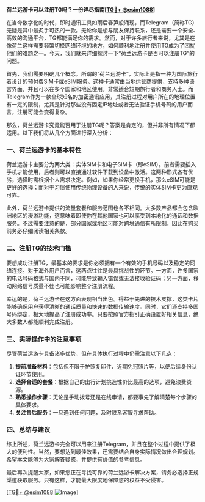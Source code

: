 **荷兰远游卡可以注册TG吗？一份详尽指南[[TG💪+ @esim1088](https://t.me/s/esim1088)]**

在当今数字化的时代，即时通讯工具如雨后春笋般涌现，而Telegram（简称TG）无疑是其中最炙手可热的一款。无论你是想与朋友保持联系，还是需要一个安全、高效的沟通平台，TG都能满足你的需求。然而，对于许多旅行者来说，尤其是在像荷兰这样需要频繁切换网络环境的地方，如何顺利地注册并使用TG成为了困扰他们的难题之一。今天，我们就来详细探讨一下“荷兰远游卡是否可以注册TG”的问题。

首先，我们需要明确几个概念。所谓的“荷兰远游卡”，实际上是指一种为国际旅行者设计的预付费SIM卡或eSIM服务。这种卡通常由当地运营商提供，支持多种语言界面，并且可以在多个国家和地区使用，非常适合短期旅行者和商务人士。而Telegram作为一款全球知名的加密通讯应用，其注册过程对用户所在的地理位置有一定的限制，尤其是针对那些没有固定IP地址或者无法验证手机号码的用户而言，注册可能会变得复杂。

那么，荷兰远游卡究竟能否用于注册TG呢？答案是肯定的，但并非所有情况下都适用。以下我们将从几个方面进行深入分析：

### 一、荷兰远游卡的基本特性

荷兰远游卡主要分为两大类：实体SIM卡和电子SIM卡（即eSIM）。前者需要插入手机才能使用，后者则可以直接通过软件下载到设备中激活。这两种形式各有优劣，选择时需根据个人需求决定。例如，如果你经常更换手机，那么eSIM可能是更好的选择；而对于习惯使用传统物理设备的人来说，传统的实体SIM卡更为直观可靠。

此外，荷兰远游卡提供的流量套餐和服务范围也各不相同。大多数产品都会包含欧洲地区的漫游功能，这意味着即使你在其他国家也可以享受到本地化的通话和数据服务。不过需要注意的是，部分国家或地区可能对跨境通信有所限制，因此在购买前务必仔细阅读相关条款。

### 二、注册TG的技术门槛

要想成功注册TG，最基本的要求是你必须拥有一个有效的手机号码以及稳定的网络连接。对于海外用户而言，这两点往往是最具挑战性的环节。一方面，许多国家的电话号码格式与国内不同，可能导致输入错误或无法接收验证码；另一方面，移动网络信号质量不佳也可能影响整个注册流程。

幸运的是，荷兰远游卡在这方面表现相当出色。得益于先进的技术支撑，这类卡片能够确保用户获得清晰的通话质量和快速的数据传输速度。同时，它们还支持多国号码绑定，极大地提高了注册成功率。只要按照官方指引正确设置好相关信息，绝大多数人都能顺利完成注册。

### 三、实际操作中的注意事项

尽管荷兰远游卡具备诸多优势，但在具体执行过程中仍需注意以下几点：

1. **提前准备材料**：包括但不限于护照复印件、近期免冠照片等，以便后续身份认证环节使用。
2. **选择合适的套餐**：根据自己的出行计划挑选性价比最高的选项，避免浪费资源。
3. **熟悉操作步骤**：无论是手动拨号还是在线申请，都要事先了解清楚每个步骤的具体要求。
4. **关注售后服务**：一旦遇到任何问题，及时联系客服寻求帮助。

### 四、总结与建议

综上所述，荷兰远游卡完全可以用来注册Telegram，并且在整个过程中提供了极大的便利性。当然，要想达到最佳效果，还需要结合自身实际情况做出合理规划。希望本文能够为大家解答疑惑，并提供有价值的参考信息。

最后再次提醒大家，如果您正在寻找可靠的荷兰远游卡解决方案，请务必选择正规渠道获取服务。只有这样，才能最大限度地保障您的权益不受侵害。

[[TG💪+ @esim1088](https://t.me/s/esim1088) ![Image](https://i.postimg.cc/4NQfJmqS/Snipaste-2025-05-13-00-14-12.png)]